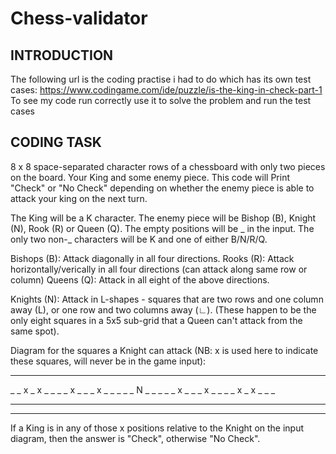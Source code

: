 # Chess-validator

## INTRODUCTION ##

The following url is the coding practise i had to do which has its own test cases: https://www.codingame.com/ide/puzzle/is-the-king-in-check-part-1 To see my code run correctly use it to solve the problem and run the test cases

## CODING TASK ##

8 x 8 space-separated character rows of a chessboard with only two pieces on the board. Your King and some enemy piece. This code will Print "Check" or "No Check" depending on whether the enemy piece is able to attack your king on the next turn.

The King will be a K character. The enemy piece will be Bishop (B), Knight (N), Rook (R) or Queen (Q). The empty positions will be _ in the input. The only two non-_ characters will be K and one of either B/N/R/Q.

Bishops (B): Attack diagonally in all four directions.
Rooks (R): Attack horizontally/verically in all four directions (can attack along same row or column)
Queens (Q): Attack in all eight of the above directions.

Knights (N): Attack in L-shapes - squares that are two rows and one column away (L), or one row and two columns away (∟). (These happen to be the only eight squares in a 5x5 sub-grid that a Queen can't attack from the same spot).

Diagram for the squares a Knight can attack (NB: x is used here to indicate these squares, will never be in the game input):

_ _ _ _ _ _ _ _
_ _ x _ x _ _ _
_ x _ _ _ x _ _
_ _ _ N _ _ _ _
_ x _ _ _ x _ _
_ _ x _ x _ _ _
_ _ _ _ _ _ _ _
_ _ _ _ _ _ _ _

If a King is in any of those x positions relative to the Knight on the input diagram, then the answer is "Check", otherwise "No Check".

